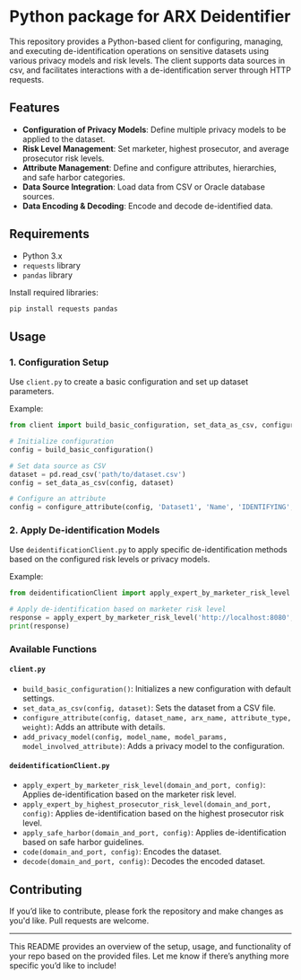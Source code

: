 # Python package for ARX Deidentifier


This repository provides a Python-based client for configuring, managing, and executing de-identification operations on sensitive datasets using various privacy models and risk levels. The client supports data sources in csv, and facilitates interactions with a de-identification server through HTTP requests.

## Features

- **Configuration of Privacy Models**: Define multiple privacy models to be applied to the dataset.
- **Risk Level Management**: Set marketer, highest prosecutor, and average prosecutor risk levels.
- **Attribute Management**: Define and configure attributes, hierarchies, and safe harbor categories.
- **Data Source Integration**: Load data from CSV or Oracle database sources.
- **Data Encoding & Decoding**: Encode and decode de-identified data.

## Requirements

- Python 3.x
- `requests` library
- `pandas` library

Install required libraries:

```bash
pip install requests pandas
```

## Usage

### 1. Configuration Setup

Use `client.py` to create a basic configuration and set up dataset parameters.

Example:
```python
from client import build_basic_configuration, set_data_as_csv, configure_attribute

# Initialize configuration
config = build_basic_configuration()

# Set data source as CSV
dataset = pd.read_csv('path/to/dataset.csv')
config = set_data_as_csv(config, dataset)

# Configure an attribute
config = configure_attribute(config, 'Dataset1', 'Name', 'IDENTIFYING', 0.5)
```

### 2. Apply De-identification Models

Use `deidentificationClient.py` to apply specific de-identification methods based on the configured risk levels or privacy models.

Example:
```python
from deidentificationClient import apply_expert_by_marketer_risk_level

# Apply de-identification based on marketer risk level
response = apply_expert_by_marketer_risk_level('http://localhost:8080', config)
print(response)
```

### Available Functions

#### `client.py`

- `build_basic_configuration()`: Initializes a new configuration with default settings.
- `set_data_as_csv(config, dataset)`: Sets the dataset from a CSV file.
- `configure_attribute(config, dataset_name, arx_name, attribute_type, weight)`: Adds an attribute with details.
- `add_privacy_model(config, model_name, model_params, model_involved_attribute)`: Adds a privacy model to the configuration.

#### `deidentificationClient.py`

- `apply_expert_by_marketer_risk_level(domain_and_port, config)`: Applies de-identification based on the marketer risk level.
- `apply_expert_by_highest_prosecutor_risk_level(domain_and_port, config)`: Applies de-identification based on the highest prosecutor risk level.
- `apply_safe_harbor(domain_and_port, config)`: Applies de-identification based on safe harbor guidelines.
- `code(domain_and_port, config)`: Encodes the dataset.
- `decode(domain_and_port, config)`: Decodes the encoded dataset.

## Contributing

If you’d like to contribute, please fork the repository and make changes as you'd like. Pull requests are welcome.

---

This README provides an overview of the setup, usage, and functionality of your repo based on the provided files. Let me know if there’s anything more specific you’d like to include!